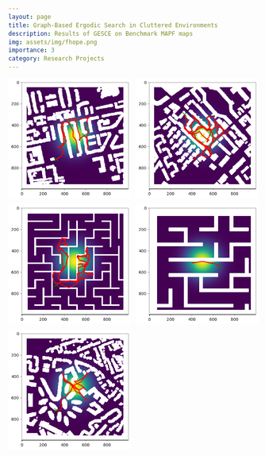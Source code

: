 ```yaml
---
layout: page
title: Graph-Based Ergodic Search in Cluttered Environments
description: Results of GESCE on Benchmark MAPF maps
img: assets/img/fhope.png
importance: 3
category: Research Projects
---
```

<head>
<meta charset="UTF-8">
<meta name="viewport" content="width=device-width, initial-scale=1.0">
<style>
  /* Style for the grid container */
  .grid-container {
    display: grid;
    grid-template-columns: repeat(auto-fill, minmax(200px, 1fr)); /* Adjust the minimum and maximum width of each grid item */
    gap: 10px; /* Adjust the gap between grid items */
  }

  /* Style for grid items */
  .grid-item {
    width: 100%;
    height: auto;
  }
</style>
</head>
<body>

<div class="grid-container">
  <!-- Replace the src attribute value with the path to your images -->
  <img class="grid-item" src="assets/img/1pberlin1.png" alt="Image 1">
  <img class="grid-item" src="assets/img/1pboston1.png" alt="Image 2">
  <img class="grid-item" src="assets/img/1pmaze11.png" alt="Image 3">
  <img class="grid-item" src="assets/img/1pmaze32.png" alt="Image 3">
  <img class="grid-item" src="assets/img/1pparis1.png" alt="Image 3">

  <!-- Add more images as needed -->
</div>
</body>








<!-- 
<div class="row">
  <div class="column">
    <img src="assets/img/1pberlin1.png">
    <img src="assets/img/1pberlin2.png">
    <img src="assets/img/1pberlin5.png">
    <img src="assets/img/1pberlin4.png">
    <img src="assets/img/1pberlin6.png">
  </div>
  <div class="column">
    <img src="assets/img/1pboston1.png">
    <img src="assets/img/1pboston3.png">
    <img src="assets/img/1pboston4.png">
    <img src="assets/img/1pboston5.png">
    <img src="assets/img/1pboston6.png">
  </div>
</div> -->